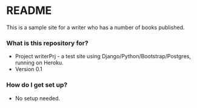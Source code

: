 # README #

This is a sample site for a writer who has a number of books published.

### What is this repository for? ###

* Project writerPrj - a test site using Django/Python/Bootstrap/Postgres, running on Heroku.
* Version 0.1

### How do I get set up? ###

* No setup needed.